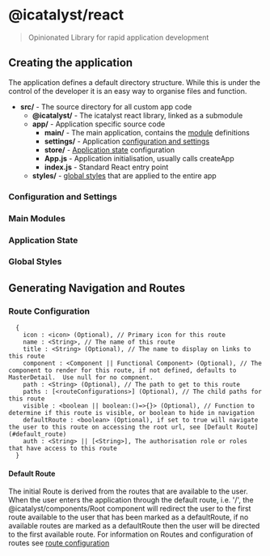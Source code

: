 # @icatalyst/react
> Opinionated Library for rapid application development

## Creating the application
The application defines a default directory structure.  While this is under the control of the developer it is an easy way to organise files and function.

* **src/** - The source directory for all custom app code
  * **@icatalyst/** - The icatalyst react library, linked as a submodule
  * **app/** - Application specific source code
    * **main/** - The main application, contains the [module](#main_modules) definitions
    * **settings/** - Application [configuration and settings](#app_configuration)
    * **store/** - [Application state](#app_store) configuration
    * **App.js** - Application initialisation, usually calls createApp
    * **index.js** - Standard React entry point
  * **styles/** - [global styles](#global_styles) that are applied to the entire app

### <a name="app_configuration">Configuration and Settings</a>

### <a name="main_modules">Main Modules</a>

### <a name="app_store">Application State</a>

### <a name="global_styles">Global Styles</a>

## Generating Navigation and Routes

### <a name="route_configuration">Route Configuration</a>

```
  {
    icon : <icon> (Optional), // Primary icon for this route
    name : <String>, // The name of this route
    title : <String> (Optional), // The name to display on links to this route
    component : <Component || Functional Component> (Optional), // The component to render for this route, if not defined, defaults to MasterDetail.  Use null for no compnent.
    path : <String> (Optional), // The path to get to this route
    paths : [<routeConfigurations>] (Optional), // The child paths for this route
    visible : <boolean || boolean:()=>{}> (Optional), // Function to determine if this route is visible, or boolean to hide in navigation
    defaultRoute : <boolean> (Optional), if set to true will navigate the user to this route on accessing the root url, see [Default Route](#default_route)
    auth : <String> || [<String>], The authorisation role or roles that have access to this route
  }
```

#### <a name="default_route">Default Route</a>
The initial Route is derived from the routes that are available to the user.  When the user enters the application through the default route, i.e. '/', the @icatalyst/components/Root component will redirect the user to the first route available to the user that has been marked as a defaultRoute, if no available routes are marked as a defaultRoute then the user will be directed to the first available route.  For information on Routes and configuration of routes see [route configuration](#route_configuration)
